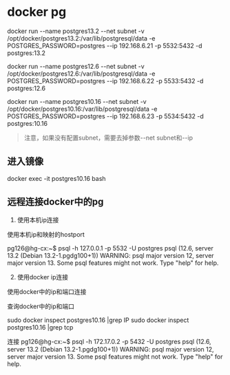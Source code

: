 # docker pg

docker run --name postgres13.2 --net subnet -v /opt/docker/postgres13.2:/var/lib/postgresql/data -e POSTGRES_PASSWORD=postgres --ip 192.168.6.21 -p 5532:5432 -d postgres:13.2

docker run --name postgres12.6 --net subnet -v /opt/docker/postgres12.6:/var/lib/postgresql/data -e POSTGRES_PASSWORD=postgres --ip 192.168.6.22 -p 5533:5432 -d postgres:12.6

docker run --name postgres10.16 --net subnet -v /opt/docker/postgres10.16:/var/lib/postgresql/data -e POSTGRES_PASSWORD=postgres --ip 192.168.6.23 -p 5534:5432 -d postgres:10.16

> 注意，如果没有配置subnet，需要去掉参数--net subnet和--ip

## 进入镜像

docker exec -it postgres10.16 bash

## 远程连接docker中的pg

1. 使用本机ip连接

使用本机ip和映射的hostport

pg126@hg-cx:~$ psql -h 127.0.0.1 -p 5532 -U postgres
psql (12.6, server 13.2 (Debian 13.2-1.pgdg100+1))
WARNING: psql major version 12, server major version 13.
         Some psql features might not work.
Type "help" for help.

2. 使用docker ip连接

使用docker中的ip和端口连接

查询docker中的ip和端口

sudo docker inspect postgres10.16 |grep IP
sudo docker inspect postgres10.16 |grep tcp

连接
pg126@hg-cx:~$ psql -h 172.17.0.2 -p 5432 -U postgres
psql (12.6, server 13.2 (Debian 13.2-1.pgdg100+1))
WARNING: psql major version 12, server major version 13.
         Some psql features might not work.
Type "help" for help.
